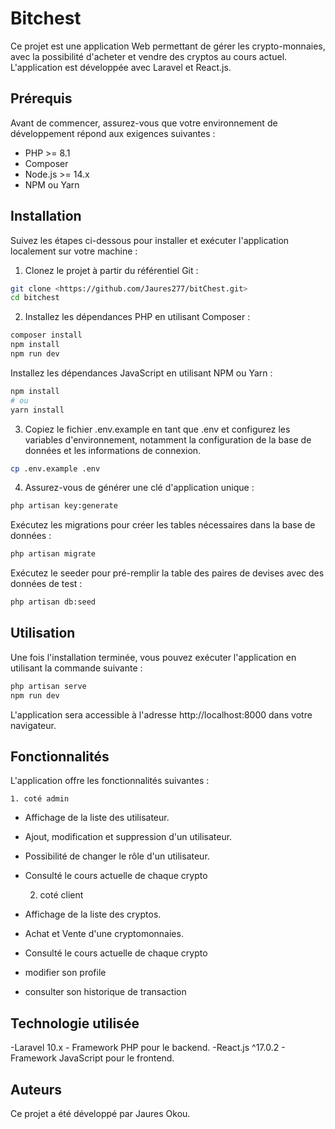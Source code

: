 # Bitchest

Ce projet est une application Web permettant de gérer les crypto-monnaies, avec la possibilité d'acheter et vendre des cryptos au cours actuel. L'application est développée avec Laravel et React.js.

## Prérequis

Avant de commencer, assurez-vous que votre environnement de développement répond aux exigences suivantes :

- PHP >= 8.1
- Composer
- Node.js >= 14.x
- NPM ou Yarn

## Installation

Suivez les étapes ci-dessous pour installer et exécuter l'application localement sur votre machine :

1. Clonez le projet à partir du référentiel Git :

```bash
git clone <https://github.com/Jaures277/bitChest.git>
cd bitchest
```

2. Installez les dépendances PHP en utilisant Composer :

```bash
composer install
npm install
npm run dev
```

Installez les dépendances JavaScript en utilisant NPM ou Yarn :

```bash
npm install
# ou
yarn install
```

3. Copiez le fichier .env.example en tant que .env et configurez les variables d'environnement, notamment la configuration de la base de données et les informations de connexion.

```bash
cp .env.example .env
```

4. Assurez-vous de générer une clé d'application unique :

```bash
php artisan key:generate

```

Exécutez les migrations pour créer les tables nécessaires dans la base de données :

```bash
php artisan migrate
```

Exécutez le seeder pour pré-remplir la table des paires de devises avec des données de test :

```bash
php artisan db:seed
```

## Utilisation
Une fois l'installation terminée, vous pouvez exécuter l'application en utilisant la commande suivante :

```bash
php artisan serve
npm run dev
```

L'application sera accessible à l'adresse http://localhost:8000 dans votre navigateur.

## Fonctionnalités
L'application offre les fonctionnalités suivantes :

    1. coté admin

- Affichage de la liste des utilisateur.
- Ajout, modification et suppression d'un utilisateur.
- Possibilité de changer le rôle d'un utilisateur.
- Consulté le cours actuelle de chaque crypto

    2. coté client

- Affichage de la liste des cryptos.
- Achat et Vente d'une cryptomonnaies.
- Consulté le cours actuelle de chaque crypto
- modifier son profile
- consulter son historique de transaction

## Technologie utilisée

-Laravel 10.x - Framework PHP pour le backend.
-React.js ^17.0.2 - Framework JavaScript pour le frontend.

## Auteurs
Ce projet a été développé par Jaures Okou.
